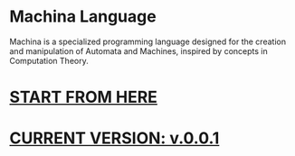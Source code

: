 # Machina Language
Machina is a specialized programming language designed for the creation and manipulation of Automata and Machines, inspired by concepts in Computation Theory.

# [START FROM HERE](https://github.com/devtracer/Machina-Language/blob/main/docs/Tutorial/Tutorial.md)

# [CURRENT VERSION: v.0.0.1](https://github.com/devtracer/Machina-Language/blob/main/docs/0/VersionIntroduction.md)
